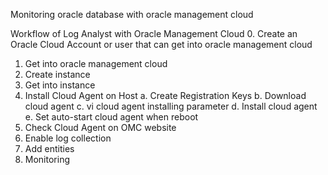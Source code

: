 Monitoring oracle database with oracle management cloud

Workflow of Log Analyst with Oracle Management Cloud 
  0. Create an Oracle Cloud Account or user that can get into oracle management cloud
  1. Get into oracle management cloud
  2. Create instance
  3. Get into instance
  4. Install Cloud Agent on Host
      a. Create Registration Keys
      b. Download cloud agent
      c. vi cloud agent installing parameter
      d. Install cloud agent
      e. Set auto-start cloud agent when reboot
  5. Check Cloud Agent on OMC website
  6. Enable log collection
  7. Add entities
  8. Monitoring
